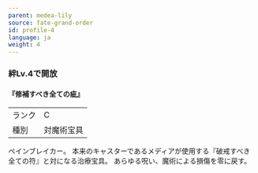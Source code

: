 ```yaml
---
parent: medea-lily
source: fate-grand-order
id: profile-4
language: ja
weight: 4
---
```


### 絆Lv.4で開放

#### 『修補すべき全ての疵』

<table>
  <tr><td>ランク</td><td>C</td></tr>
  <tr><td>種別</td><td>対魔術宝具</td></tr>
</table>

ペインブレイカー。
本来のキャスターであるメディアが使用する『破戒すべき全ての符』と対になる治療宝具。
あらゆる呪い、魔術による損傷を零に戻す。
